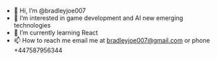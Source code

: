 - 👋 Hi, I’m @bradleyjoe007
- 👀 I’m interested in game development and AI new emerging technologies
- 🌱 I’m currently learning React
- 📫 How to reach me email me at bradleyjoe007@gmail.com or phone +447587956344

<!---
bradleyjoe007/bradleyjoe007 is a ✨ special ✨ repository because its `README.md` (this file) appears on your GitHub profile.
You can click the Preview link to take a look at your changes.
--->
